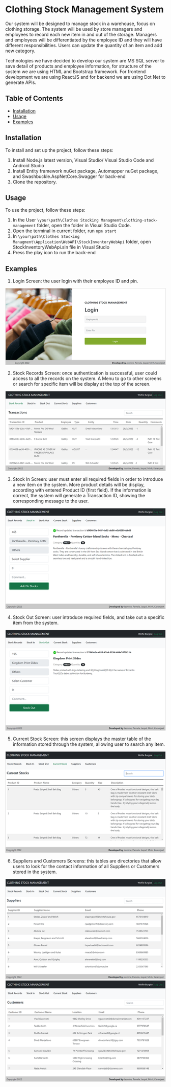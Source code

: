 # Clothing Stock Management System

Our system will be designed to manage stock in a warehouse, focus on clothing storage. The system will be used by store managers and employees to record each new item in and out of the storage. Managers and employees will be differentiated by the employee ID and they will have different responsibilities. Users can update the quantity of an item and add new category. 

Technologies we have decided to develop our system are MS SQL server to save detail of products and employee information, for structure of the system we are using HTML and Bootstrap framework. For frontend development we are using ReactJS and for backend we are using Dot Net to generate APIs.  

## Table of Contents

- [Installation](#installation)
- [Usage](#usage)
- [Examples](#examples)


## Installation

To install and set up the project, follow these steps:

1. Install Node.js latest version, Visual Studio/ Visual Studio Code and Android Studio
2. Install Entity framework nuGet package, Automapper nuGet package, and Swashbuckle.AspNetCore.Swagger for back-end
3. Clone the repository.


## Usage

To use the project, follow these steps:

1. In the User `\your\path\Clothes Stocking Managment\clothing-stock-management` folder, open the folder in Visual Studio Code.
2. Open the terminal in current folder, run `npm start`
3. In `\your\path\Clothes Stocking Managment\Application\WebAPI\StockInventoryWebApi` folder, open StockInventoryWebApi.sln file in Visual Studio
4. Press the play icon to run the back-end

## Examples

1. Login Screen: the user login with their employee ID and pin.

![Alt text](<Stock Management Project/Clothes Stocking Managment/Designs/Picture1.png>)

2. Stock Records Screen: once authentication is successful, user could access to all the records on the system. A Menu to go to other screens or search for specific item will be display at the top of the screen.

![Alt text](<Stock Management Project/Clothes Stocking Managment/Designs/Picture2.png>)

3. Stock In Screen: user must enter all required fields in order to introduce a new item on the system. More product details will be display, according with entered Product ID (first field). If the information is correct, the system will generate a Transaction ID, showing the corresponding message to the user.

![Alt text](<Stock Management Project/Clothes Stocking Managment/Designs/Picture3.png>)

4. Stock Out Screen: user introduce required fields, and take out a specific item from the system.

![Alt text](<Stock Management Project/Clothes Stocking Managment/Designs/Picture4.png>)

5. Current Stock Screen: this screen displays the master table of the information stored through the system, allowing user to search any item. 

![Alt text](<Stock Management Project/Clothes Stocking Managment/Designs/Picture5.png>)

6. Suppliers and Customers Screens: this tables are directories that allow users to look for the contact information of all Suppliers or Customers stored in the system.

![Alt text](<Stock Management Project/Clothes Stocking Managment/Designs/Picture6.png>)![Alt text](<Stock Management Project/Clothes Stocking Managment/Designs/Picture7.png>)